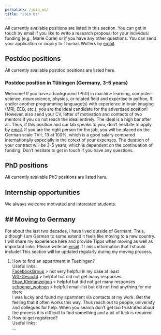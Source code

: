 ```yaml
---
permalink: /join_us/
title: "Join Us"
---
```


All currently available positions are listed in this section. You can get in touch by email if you like to write a research proposal for your individual funding (e.g., Marie Curie) or if you have any other questions. You can send your application or inquiry to Thomas Wolfers by [email](mailto:dr.thomas.wolfers@gmail.com).

## Postdoc positions
All currently available postdoc positions are listed here.

### Postdoc position in Tübingen (Germany, 3-5 years) 
Welcome! If you have a background (PhD) in machine learning, computer-science, neuroscience, physics, or related field and expertise in python, R, and/or another programming language(s) with experience in brain imaging (MRI, EEG, etc.), you are the ideal candidate for the advertised position! However, also send your CV, letter of motivation and contacts of two mentors if you do not reach the ideal entirely. The ideal is a high bar after all. Thus, if this position and our lab speaks to you, don’t hesitate to apply by [email](mailto:dr.thomas.wolfers@gmail.com). If you are the right person for the job, you will be placed on the German scale TV-L 13 at 100%, which is a good salary compared internationally especially in the cotext of your expenses. The duration of your contract will be 3-5 years, which is dependent on the continuation of funding. Don’t hesitate to get in touch if you have any questions.

## PhD positions
All currently available PhD positions are listed here.

## Internship opportunities
We always welcome motivated and interested students.

## ## Moving to Germany
For about the last two decades, I have lived outside of Germant. Thus, although I am German to some extend it feels like moving to a new country. I will share my experience here and provide Tipps when moving as well as important links. Please write an [email](mailto:dr.thomas.wolfers@gmail.com) if I miss information that I should include! This section will be updated regularly during my moving process.
<br>
1) How to find an appartment in Tuebingen?<br>
Useful links:<br>
[FacebookGroup](https://www.facebook.com/groups/Tuebingen.Immo) > not very helpful in my case at least<br>
[WG-Gesucht](https://www.wg-gesucht.de) > helpful but did not get many responses<br>
[Ebay_Kleinanzeigen](https://www.ebay-kleinanzeigen.de) > helpful but did not get many responses<br>
[schoener_wohnen](https://lists.schokokeks.org/mailman/listinfo.cgi/schoener-wohnen) > helpful email-list but did not find anything for me there<br>
I was lucky and found my apartment via contacts at my work. Get the feeling that it often works this way. Thus reach out to people, univeristy and collegues for help. When you search don't get too frustrated about the process it is difficult to find something and a bit of luck is required.
2) How to get registered?<br>
Useful links:<br>
...


